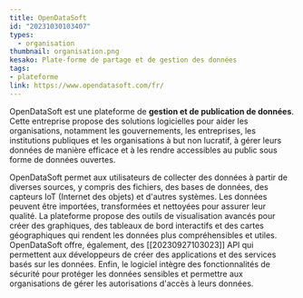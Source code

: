 ```yaml
---
title: OpenDataSoft
id: "20231030103407"
types:
  - organisation
thumbnail: organisation.png
kesako: Plate-forme de partage et de gestion des données
tags:
- plateforme
link: https://www.opendatasoft.com/fr/
---
```

OpenDataSoft est une plateforme de **gestion et de publication de données**. Cette entreprise propose des solutions logicielles pour aider les organisations, notamment les gouvernements, les entreprises, les institutions publiques et les organisations à but non lucratif, à gérer leurs données de manière efficace et à les rendre accessibles au public sous forme de données ouvertes.

OpenDataSoft permet aux utilisateurs de collecter des données à partir de diverses sources, y compris des fichiers, des bases de données, des capteurs IoT (Internet des objets) et d'autres systèmes. Les données peuvent être importées, transformées et nettoyées pour assurer leur qualité.
La plateforme propose des outils de visualisation avancés pour créer des graphiques, des tableaux de bord interactifs et des cartes géographiques qui rendent les données plus compréhensibles et utiles.
OpenDataSoft offre, également, des [[20230927103023]] API qui permettent aux développeurs de créer des applications et des services basés sur les données.
Enfin, le logiciel intègre des fonctionnalités de sécurité pour protéger les données sensibles et permettre aux organisations de gérer les autorisations d'accès à leurs données.